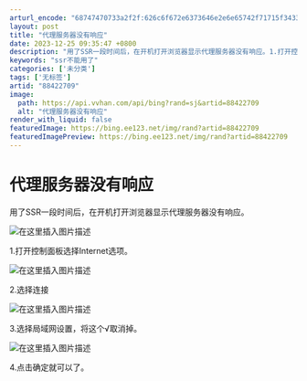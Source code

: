 ```yaml
---
arturl_encode: "68747470733a2f2f:626c6f672e6373646e2e6e65742f71715f3433353937383939:2f61727469636c652f64657461696c732f3838343232373039"
layout: post
title: "代理服务器没有响应"
date: 2023-12-25 09:35:47 +0800
description: "用了SSR一段时间后，在开机打开浏览器显示代理服务器没有响应。1.打开控制面板选择Internet选"
keywords: "ssr不能用了"
categories: ['未分类']
tags: ['无标签']
artid: "88422709"
image:
  path: https://api.vvhan.com/api/bing?rand=sj&artid=88422709
  alt: "代理服务器没有响应"
render_with_liquid: false
featuredImage: https://bing.ee123.net/img/rand?artid=88422709
featuredImagePreview: https://bing.ee123.net/img/rand?artid=88422709
---
```


# 代理服务器没有响应

用了SSR一段时间后，在开机打开浏览器显示代理服务器没有响应。
  
![在这里插入图片描述](https://i-blog.csdnimg.cn/blog_migrate/98ab0886268839503de6d9f33dee421e.png)
  
1.打开控制面板选择Internet选项。
  
![在这里插入图片描述](https://i-blog.csdnimg.cn/blog_migrate/0add930e12e7e75ee6905612bda46e23.png)
  
2.选择连接
  
![在这里插入图片描述](https://i-blog.csdnimg.cn/blog_migrate/95944dcaa08cfd8bdfc4da1f1d314c9e.png)
  
3.选择局域网设置，将这个√取消掉。
  
![在这里插入图片描述](https://i-blog.csdnimg.cn/blog_migrate/1999e2ccf241d3a184deb1091fe780e5.png)
  
4.点击确定就可以了。